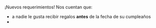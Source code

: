 ¡Nuevos requerimientos! Nos cuentan que:

  * a nadie le gusta recibir regalos **antes** de la fecha de su cumpleaños
  * 